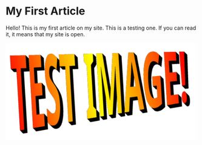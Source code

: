 # My First Article
Hello! This is my first article on my site. This is a testing one. If you can read it, it means that my site is open.

![TEST IMAGE!](test_image.jpg)